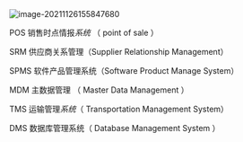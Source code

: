 <img src="F:\mdfile\mdpic\image-20211126155847680.png" alt="image-20211126155847680"  />

POS 销售时点情报*系统*  （ point of sale ）

SRM 供应商关系管理（Supplier Relationship Management）

SPMS 软件产品管理系统（Software Product Manage System）

MDM 主数据管理 （ Master Data Management ）

TMS 运输管理*系统*（ Transportation Management System）

DMS 数据库管理系统（  Database Management System ）